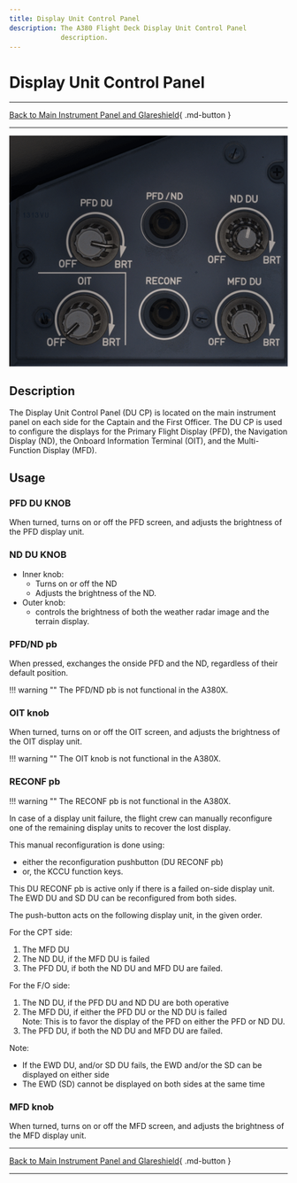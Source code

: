 ```yaml
---
title: Display Unit Control Panel
description: The A380 Flight Deck Display Unit Control Panel 
             description.
---
```


# Display Unit Control Panel

---

[Back to Main Instrument Panel and Glareshield](../overviews/main-glare.md){ .md-button }

---

![img.png](../../../assets/a380x-briefing/flight-deck/main/efis-reconfig.png)

## Description

The Display Unit Control Panel (DU CP) is located on the main instrument panel on each side for the Captain and the 
First Officer. The DU CP is used to configure the displays for the Primary Flight Display (PFD), the Navigation Display 
(ND), the Onboard Information Terminal (OIT), and the Multi-Function Display (MFD).

## Usage

### PFD DU KNOB
When turned, turns on or off the PFD screen, and adjusts the brightness of
the PFD display unit.

### ND DU KNOB

- Inner knob: 
    - Turns on or off the ND
    - Adjusts the brightness of the ND.
- Outer knob:
    - controls the brightness of both the weather radar image and the terrain display.

### PFD/ND pb

When pressed, exchanges the onside PFD and the ND, regardless of their default position.

!!! warning ""
    The PFD/ND pb is not functional in the A380X.

### OIT knob

When turned, turns on or off the OIT screen, and adjusts the brightness of the OIT display unit.

!!! warning ""
    The OIT knob is not functional in the A380X.

### RECONF pb

!!! warning ""
    The RECONF pb is not functional in the A380X.

In case of a display unit failure, the flight crew can manually reconfigure one of the remaining display units to 
recover the lost display.

This manual reconfiguration is done using:

- either the reconfiguration pushbutton (DU RECONF pb)
- or, the KCCU function keys.

This DU RECONF pb is active only if there is a failed on-side display unit. The EWD DU and SD DU can be reconfigured 
from both sides.

The push-button acts on the following display unit, in the given order.

For the CPT side:

1. The MFD DU
2. The ND DU, if the MFD DU is failed
3. The PFD DU, if both the ND DU and MFD DU are failed.

For the F/O side:

1. The ND DU, if the PFD DU and ND DU are both operative
2. The MFD DU, if either the PFD DU or the ND DU is failed<br/>
   Note: This is to favor the display of the PFD on either the PFD or ND DU.
3. The PFD DU, if both the ND DU and MFD DU are failed.<br/>

Note:

- If the EWD DU, and/or SD DU fails, the EWD and/or the SD can be displayed on either side
- The EWD (SD) cannot be displayed on both sides at the same time

### MFD knob

When turned, turns on or off the MFD screen, and adjusts the brightness of the MFD display unit.

---

[Back to Main Instrument Panel and Glareshield](../overviews/main-glare.md){ .md-button }

---
